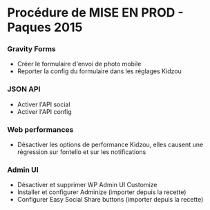# Procédure de MISE EN PROD - Paques 2015 #

### Gravity Forms ###

* Créer le formulaire d'envoi de photo mobile
* Reporter la config du formulaire dans les réglages Kidzou

### JSON API ###

* Activer l'API social
* Activer l'API config

### Web performances ###

* Désactiver les options de performance Kidzou, elles causent une régression sur fontello et sur les notifications

### Admin UI ###

* Désactiver et supprimer WP Admin UI Customize
* Installer et configurer Adminize  (importer depuis la recette)
* Configurer Easy Social Share buttons (importer depuis la recette)

